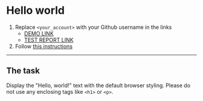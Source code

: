 # Hello world
1. Replace `<your_account>` with your Github username in the links
    - [DEMO LINK](https://<liliyatar>.github.io/layout_hello-world/) <br>
    - [TEST REPORT LINK](https://<liliyatar>.github.io/layout_hello-world/report/html_report/)
2. Follow [this instructions](https://mate-academy.github.io/layout_task-guideline/)
___

## The task 
Display the "Hello, world!" text with the default browser styling. Please do not 
use any enclosing tags like `<h1>` or `<p>`.

